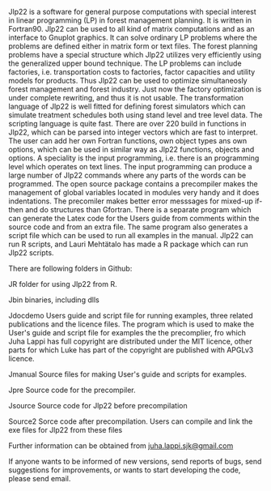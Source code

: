 
Jlp22 is a software for general purpose computations with special 
interest in linear programming (LP) in forest management planning. It is written in Fortran90.
Jlp22 can be used to all kind of matrix computations and as an interface to Gnuplot graphics.
It can solve ordinary LP problems where the problems are defined either in matrix
form or text files. The forest planning problems have a special structure which Jlp22 utilizes
very efficiently using the generalized upper bound technique. The LP problems can 
include factories, i.e. transportation costs to factories, factor capacities and 
utility models for products. Thus Jlp22 can be used to optimize simultaneosly forest 
management and forest industry. Just now the factory optimization is under complete rewriting,
 and thus it is not usable. The transformation language of Jlp22 is well fitted 
for defining forest simulators which can simulate treatment schedules both using
stand level and tree level data. The scripting language is quite fast. There are over 
220 build in functions in Jlp22, which can be parsed into integer vectors
which are fast to interpret. The user can
 add her own Fortran functions, own object types ans own options, which can be used
 in similar way as Jlp22 functions, objects and options. A speciality is the input programming,
 i.e. there is an
 programming level which operates on text lines. The input programming can produce 
 a large number of Jlp22 commands where any parts of the words can be programmed. The open source package
 contains a precompiler makes the management of global variables located in modules very
 handy and it does indentations. The precomiler makes better error messsages for mixed-up if-then and do 
 structures than Gfortran. There is a separate program which can generate the Latex code for the Users guide
 from comments within the source code and from an extra file. The same program also generates a script file which
 can be used to run all examples in the manual. Jlp22 can run R scripts, and Lauri Mehtätalo has made a R package which 
 can run Jlp22 scripts.
 
 There are following folders in Github:

JR folder for using Jlp22 from R.

Jbin binaries, including dlls

Jdocdemo Users guide and script file for running examples, three related publications 
and the licence files. The program which is used to make the User's guide and script file for
examples the the precomplier, fro which Juha Lappi has full copyright are distributed 
under the MIT licence, other parts for which Luke has part of the copyright are published with APGLv3 licence.

Jmanual Source files for making User's guide and scripts for examples.

Jpre  Source code for the precompiler.

Jsource Source code for Jlp22 before precompilation

Source2 Sorce code after precompilation. Users can compile and link the exe files for Jlp22 from these files

Further information can be obtained from juha.lappi.sjk@gmail.com

If anyone wants to be informed of new versions, send reports of bugs,
send suggestions for improvements, or wants to start developing the code, please send email.


